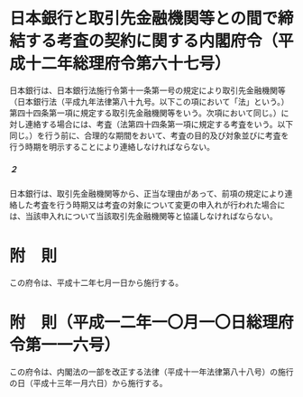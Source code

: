 # 日本銀行と取引先金融機関等との間で締結する考査の契約に関する内閣府令（平成十二年総理府令第六十七号）
日本銀行は、日本銀行法施行令第十一条第一号の規定により取引先金融機関等（日本銀行法（平成九年法律第八十九号。以下この項において「法」という。）第四十四条第一項に規定する取引先金融機関等をいう。次項において同じ。）に対し連絡する場合には、考査（法第四十四条第一項に規定する考査をいう。以下同じ。）を行う前に、合理的な期間をおいて、考査の目的及び対象並びに考査を行う時期を明示することにより連絡しなければならない。
##### ２
日本銀行は、取引先金融機関等から、正当な理由があって、前項の規定により連絡した考査を行う時期又は考査の対象について変更の申入れが行われた場合には、当該申入れについて当該取引先金融機関等と協議しなければならない。
# 附　則
この府令は、平成十二年七月一日から施行する。
# 附　則（平成一二年一〇月一〇日総理府令第一一六号）
この府令は、内閣法の一部を改正する法律（平成十一年法律第八十八号）の施行の日（平成十三年一月六日）から施行する。
